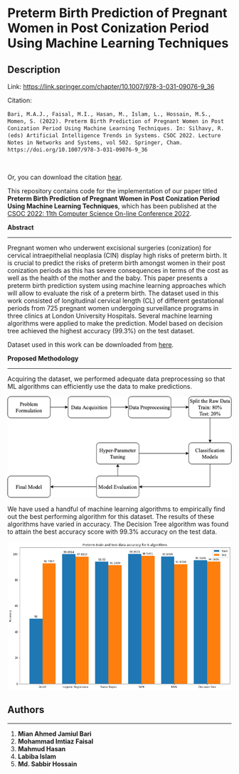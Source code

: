 # Preterm Birth Prediction of Pregnant Women in Post Conization Period Using Machine Learning Techniques

## Description

Link: https://link.springer.com/chapter/10.1007/978-3-031-09076-9_36

Citation: 

```
Bari, M.A.J., Faisal, M.I., Hasan, M., Islam, L., Hossain, M.S., Momen, S. (2022). Preterm Birth Prediction of Pregnant Women in Post Conization Period Using Machine Learning Techniques. In: Silhavy, R. (eds) Artificial Intelligence Trends in Systems. CSOC 2022. Lecture Notes in Networks and Systems, vol 502. Springer, Cham. https://doi.org/10.1007/978-3-031-09076-9_36



```
Or, you can download the citation [hear](https://link.springer.com/chapter/10.1007/978-3-031-09076-9_36#citeas).

This repository contains code for the implementation of our paper titled **Preterm Birth Prediction of Pregnant Women in Post Conization Period Using Machine Learning Techniques**, which has been published at the [CSOC 2022: 11th Computer Science On-line Conference 2022](https://www.openpublish.eu/).

**Abstract**

---
Pregnant women who underwent excisional surgeries (conization) for cervical intraepithelial neoplasia (CIN) display high risks of preterm birth. It is crucial to predict the risks of preterm birth amongst women in their post conization periods as this has severe consequences in terms of the cost as well as the health of the mother and the baby. This paper presents a preterm birth prediction system using machine learning approaches which will allow to evaluate the risk of a preterm birth. The dataset used in this work consisted of longitudinal cervical length (CL) of different gestational periods from 725 pregnant women undergoing surveillance programs in three clinics at London University Hospitals. Several machine learning algorithms were applied to make the prediction. Model based on decision tree achieved the highest accuracy (99.3%) on the test dataset.


Dataset used in this work can be downloaded from [here](https://datadryad.org/stash/dataset/doi:10.5061%2Fdryad.r7r01).

**Proposed Methodology**

---

Acquiring the dataset, we performed adequate data preprocessing so that ML algorithms can efficiently use the data to make predictions. 
<p>
    <img src="./Assets/fig1.png" width="600" alt="Proposed Architecture">
</p>

We have used a handful of machine learning algorithms to empirically find out the best performing algorithm for this dataset. The results of these algorithms have varied in accuracy. The Decision Tree algorithm was found to attain the best accuracy score with 99.3% accuracy on the
test data.

<p>
    <img src="./Assets/fig2.png" width="600" alt="Comparison between Machine Learning Algorithms">
</p>

## Authors
---
1. **Mian Ahmed Jamiul Bari**
1. **Mohammad Imtiaz Faisal**
1. **Mahmud Hasan**
1. **Labiba Islam**
1. **Md. Sabbir Hossain**

